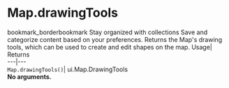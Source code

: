  
#  Map.drawingTools
bookmark_borderbookmark Stay organized with collections  Save and categorize content based on your preferences. 
Returns the Map's drawing tools, which can be used to create and edit shapes on the map. 
Usage| Returns  
---|---  
`Map.drawingTools()`| ui.Map.DrawingTools  
**No arguments.**
